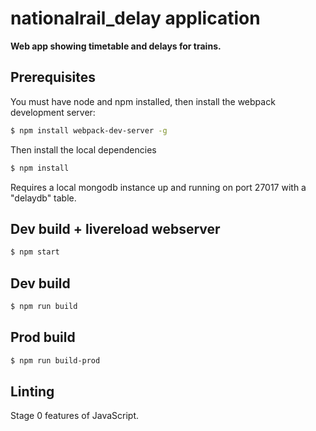 # nationalrail_delay application

**Web app showing timetable and delays for trains.**

## Prerequisites
You must have node and npm installed, then install the webpack development server:

```bash
$ npm install webpack-dev-server -g
```

Then install the local dependencies

```bash
$ npm install
```

Requires a local mongodb instance up and running on port 27017 with a "delaydb" table.

## Dev build + livereload webserver
```bash
$ npm start
```

## Dev build
```bash
$ npm run build
```

## Prod build
```bash
$ npm run build-prod
```

## Linting

Stage 0 features of JavaScript.
